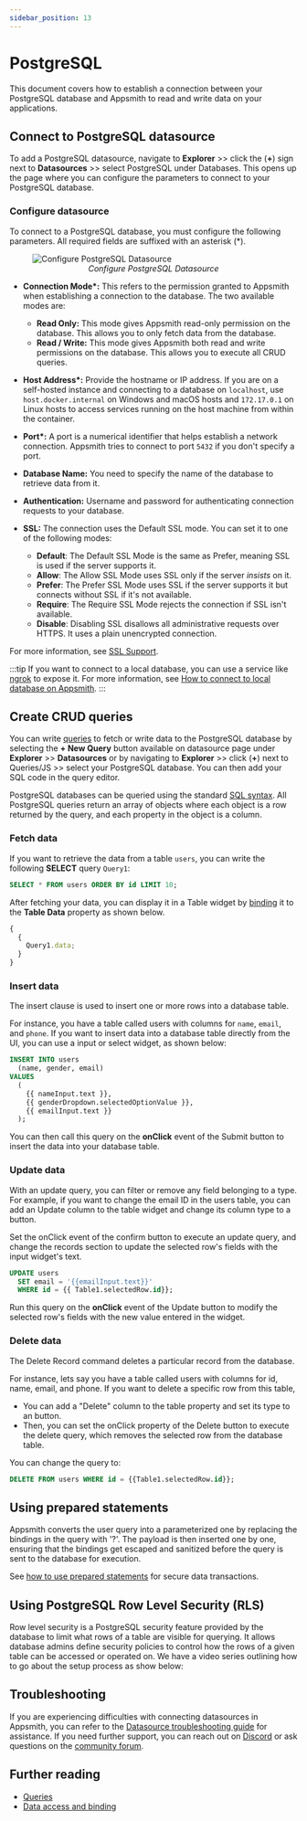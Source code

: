 ```yaml
---
sidebar_position: 13
---
```


# PostgreSQL

This document covers how to establish a connection between your PostgreSQL database and Appsmith to read and write data on your applications.

## Connect to PostgreSQL datasource

To add a PostgreSQL datasource, navigate to **Explorer** >> click the (**+**) sign next to **Datasources** >> select PostgreSQL under Databases. This opens up the page where you can configure the parameters to connect to your PostgreSQL database.

### Configure datasource

To connect to a PostgreSQL database, you must configure the following parameters. All required fields are suffixed with an asterisk (\*).

<figure>
  <img src="/img/postgres-img.png" style= {{width:"700px", height:"auto"}} alt="Configure PostgreSQL Datasource"/>
  <figcaption align = "center"><i>Configure PostgreSQL Datasource</i></figcaption>
</figure>

- **Connection Mode\*:** This refers to the permission granted to Appsmith when establishing a connection to the database. The two available modes are:

  - **Read Only:** This mode gives Appsmith read-only permission on the database. This allows you to only fetch data from the database.
  - **Read / Write:** This mode gives Appsmith both read and write permissions on the database. This allows you to execute all CRUD queries.

- **Host Address\*:** Provide the hostname or IP address. If you are on a self-hosted instance and connecting to a database on `localhost`, use `host.docker.internal` on Windows and macOS hosts and `172.17.0.1` on Linux hosts to access services running on the host machine from within the container.

- **Port\*:** A port is a numerical identifier that helps establish a network connection. Appsmith tries to connect to port `5432` if you don't specify a port.

- **Database Name:** You need to specify the name of the database to retrieve data from it.

- **Authentication:** Username and password for authenticating connection requests to your database.

- **SSL:** The connection uses the Default SSL mode. You can set it to one of the following modes:

  - **Default**: The Default SSL Mode is the same as Prefer, meaning SSL is used if the server supports it.
  - **Allow**: The Allow SSL Mode uses SSL only if the server _insists_ on it.
  - **Prefer**: The Prefer SSL Mode uses SSL if the server supports it but connects without SSL if it's not available.
  - **Require**: The Require SSL Mode rejects the connection if SSL isn't available.
  - **Disable**: Disabling SSL disallows all administrative requests over HTTPS. It uses a plain unencrypted connection.

For more information, see [SSL Support](https://www.postgresql.org/docs/current/libpq-ssl.html).

:::tip
If you want to connect to a local database, you can use a service like [ngrok](https://ngrok.com/) to expose it. For more information, see [How to connect to local database on Appsmith](/advanced-concepts/more/how-to-work-with-local-apis-on-appsmith).
:::

## Create CRUD queries

You can write [queries](https://docs.appsmith.com/core-concepts/data-access-and-binding/querying-a-database/query-settings) to fetch or write data to the PostgreSQL database by selecting the **+ New Query** button available on datasource page under **Explorer** >> **Datasources** or by navigating to **Explorer** >> click (**+**) next to Queries/JS >> select your PostgreSQL database. You can then add your SQL code in the query editor.

PostgreSQL databases can be queried using the standard [SQL syntax](https://www.postgresql.org/docs/12/index.html). All PostgreSQL queries return an array of objects where each object is a row returned by the query, and each property in the object is a column.

### Fetch data

If you want to retrieve the data from a table `users`, you can write the following **SELECT** query `Query1`:

```sql
SELECT * FROM users ORDER BY id LIMIT 10;
```

After fetching your data, you can display it in a Table widget by [binding](/reference/widgets/table#display-data-in-tables) it to the **Table Data** property as shown below.

```js
{
  {
    Query1.data;
  }
}
```

### Insert data

The insert clause is used to insert one or more rows into a database table.

For instance, you have a table called users with columns for `name`, `email`, and `phone`. If you want to insert data into a database table directly from the UI, you can use a input or select widget, as shown below:

```sql
INSERT INTO users
  (name, gender, email)
VALUES
  (
    {{ nameInput.text }},
    {{ genderDropdown.selectedOptionValue }},
    {{ emailInput.text }}
  );

```

You can then call this query on the **onClick** event of the Submit button to insert the data into your database table.

### Update data

With an update query, you can filter or remove any field belonging to a type. For example, if you want to change the email ID in the users table, you can add an Update column to the table widget and change its column type to a button.

Set the onClick event of the confirm button to execute an update query, and change the records section to update the selected row's fields with the input widget's text.

```sql
UPDATE users
  SET email = '{{emailInput.text}}'
  WHERE id = {{ Table1.selectedRow.id}};
```

Run this query on the **onClick** event of the Update button to modify the selected row's fields with the new value entered in the widget.

### Delete data

The Delete Record command deletes a particular record from the database.

For instance, lets say you have a table called users with columns for id, name, email, and phone. If you want to delete a specific row from this table,

- You can add a "Delete" column to the table property and set its type to an button.
- Then, you can set the onClick property of the Delete button to execute the delete query, which removes the selected row from the database table.

You can change the query to:

```sql
DELETE FROM users WHERE id = {{Table1.selectedRow.id}};
```

## Using prepared statements

Appsmith converts the user query into a parameterized one by replacing the bindings in the query with '?'. The payload is then inserted one by one, ensuring that the bindings get escaped and sanitized before the query is sent to the database for execution.

See [how to use prepared statements](/learning-and-resources/how-to-guides/how-to-use-prepared-statements) for secure data transactions.

## Using PostgreSQL Row Level Security (RLS)

Row level security is a PostgreSQL security feature provided by the database to
limit what rows of a table are visible for querying. It allows database admins
define security policies to control how the rows of a given table can be
accessed or operated on. We have a video series outlining how to go about the
setup process as show below:

<VideoEmbed host="youtube" videoId="8qPTZQvJ9fA" title="How To Create Multi-Tenant Apps With Row-Level Security: RLS Series Part 1" caption="How To Create Multi-Tenant Apps With Row-Level Security: RLS Series Part 1"/>

## Troubleshooting

If you are experiencing difficulties with connecting datasources in Appsmith, you can refer to the [Datasource troubleshooting guide](/help-and-support/troubleshooting-guide/action-errors/datasource-errors) for assistance. If you need further support, you can reach out on [Discord](https://discord.com/invite/rBTTVJp) or ask questions on the [community forum](https://community.appsmith.com/).

## Further reading

- [Queries](/core-concepts/data-access-and-binding/querying-a-database)
- [Data access and binding](/core-concepts/data-access-and-binding)
